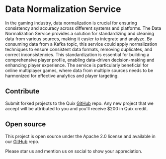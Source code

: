 # Data Normalization Service

In the gaming industry, data normalization is crucial for ensuring consistency and accuracy across different systems and platforms. The Data Normalization Service provides a solution for standardizing and cleaning data from various sources, making it easier to integrate and analyze. By consuming data from a Kafka topic, this service could apply normalization techniques to ensure consistent data formats, removing duplicates, and correct inconsistencies. This standardization is essential for building a comprehensive player profile, enabling data-driven decision-making and enhancing player experience. The service is particularly beneficial for online multiplayer games, where data from multiple sources needs to be harmonized for effective analytics and player targeting.


## Contribute

Submit forked projects to the Quix [GitHub](https://github.com/quixio/quix-samples) repo. Any new project that we accept will be attributed to you and you'll receive $200 in Quix credit.

## Open source

This project is open source under the Apache 2.0 license and available in our [GitHub](https://github.com/quixio/quix-samples) repo.

Please star us and mention us on social to show your appreciation.